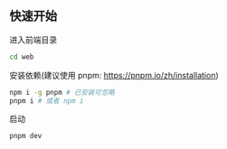 ## 快速开始

进入前端目录

```sh
cd web
```

安装依赖(建议使用 pnpm: https://pnpm.io/zh/installation)

```sh
npm i -g pnpm # 已安装可忽略
pnpm i # 或者 npm i
```

启动

```sh
pnpm dev
```
